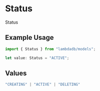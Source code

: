 # Status

Status

## Example Usage

```typescript
import { Status } from "lambdadb/models";

let value: Status = "ACTIVE";
```

## Values

```typescript
"CREATING" | "ACTIVE" | "DELETING"
```